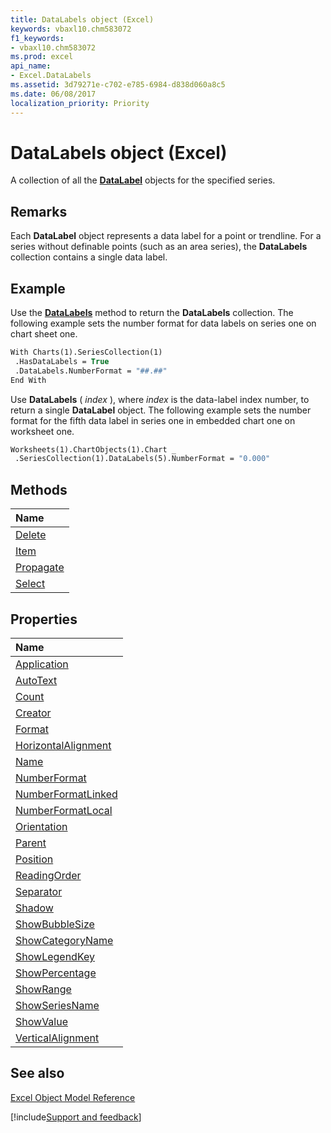 ```yaml
---
title: DataLabels object (Excel)
keywords: vbaxl10.chm583072
f1_keywords:
- vbaxl10.chm583072
ms.prod: excel
api_name:
- Excel.DataLabels
ms.assetid: 3d79271e-c702-e785-6984-d838d060a8c5
ms.date: 06/08/2017
localization_priority: Priority
---
```



# DataLabels object (Excel)

A collection of all the  **[DataLabel](Excel.DataLabel(object).md)** objects for the specified series.


## Remarks

 Each **DataLabel** object represents a data label for a point or trendline. For a series without definable points (such as an area series), the **DataLabels** collection contains a single data label.


## Example

Use the  **[DataLabels](Excel.Series.DataLabels.md)** method to return the **DataLabels** collection. The following example sets the number format for data labels on series one on chart sheet one.


```vb
With Charts(1).SeriesCollection(1) 
 .HasDataLabels = True 
 .DataLabels.NumberFormat = "##.##" 
End With
```

Use  **DataLabels** ( _index_ ), where _index_ is the data-label index number, to return a single **DataLabel** object. The following example sets the number format for the fifth data label in series one in embedded chart one on worksheet one.




```vb
Worksheets(1).ChartObjects(1).Chart _ 
 .SeriesCollection(1).DataLabels(5).NumberFormat = "0.000"
```


## Methods



|Name|
|:-----|
|[Delete](Excel.DataLabels.Delete.md)|
|[Item](Excel.DataLabels.Item.md)|
|[Propagate](Excel.datalabels.propagate.md)|
|[Select](Excel.DataLabels.Select.md)|

## Properties



|Name|
|:-----|
|[Application](Excel.DataLabels.Application.md)|
|[AutoText](Excel.DataLabels.AutoText.md)|
|[Count](Excel.DataLabels.Count.md)|
|[Creator](Excel.DataLabels.Creator.md)|
|[Format](Excel.DataLabels.Format.md)|
|[HorizontalAlignment](Excel.DataLabels.HorizontalAlignment.md)|
|[Name](Excel.DataLabels.Name.md)|
|[NumberFormat](Excel.DataLabels.NumberFormat.md)|
|[NumberFormatLinked](Excel.DataLabels.NumberFormatLinked.md)|
|[NumberFormatLocal](Excel.DataLabels.NumberFormatLocal.md)|
|[Orientation](Excel.DataLabels.Orientation.md)|
|[Parent](Excel.DataLabels.Parent.md)|
|[Position](Excel.DataLabels.Position.md)|
|[ReadingOrder](Excel.DataLabels.ReadingOrder.md)|
|[Separator](Excel.DataLabels.Separator.md)|
|[Shadow](Excel.DataLabels.Shadow.md)|
|[ShowBubbleSize](Excel.DataLabels.ShowBubbleSize.md)|
|[ShowCategoryName](Excel.DataLabels.ShowCategoryName.md)|
|[ShowLegendKey](Excel.DataLabels.ShowLegendKey.md)|
|[ShowPercentage](Excel.DataLabels.ShowPercentage.md)|
|[ShowRange](Excel.datalabels.showrange.md)|
|[ShowSeriesName](Excel.DataLabels.ShowSeriesName.md)|
|[ShowValue](Excel.DataLabels.ShowValue.md)|
|[VerticalAlignment](Excel.DataLabels.VerticalAlignment.md)|

## See also


[Excel Object Model Reference](overview/Excel/object-model.md)

[!include[Support and feedback](~/includes/feedback-boilerplate.md)]